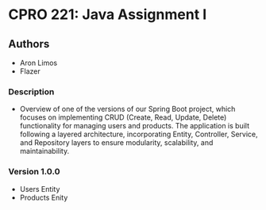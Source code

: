 # CPRO 221: Java Assignment I
## Authors
- Aron Limos
- Flazer
### Description
- Overview of one of the versions of our Spring Boot project, which focuses on implementing CRUD (Create, Read, Update, Delete) functionality for managing users and products. The application is built following a layered architecture, incorporating Entity, Controller, Service, and Repository layers to ensure modularity, scalability, and maintainability.

### Version 1.0.0
- Users Entity
- Products Enity
